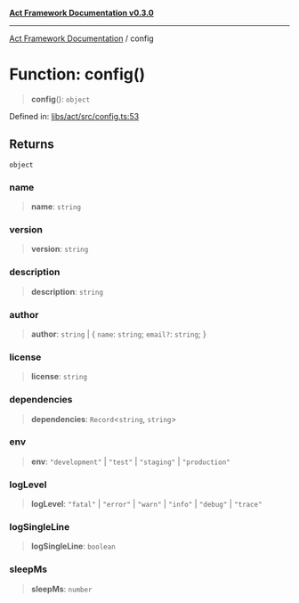 [**Act Framework Documentation v0.3.0**](../README.md)

***

[Act Framework Documentation](../globals.md) / config

# Function: config()

> **config**(): `object`

Defined in: [libs/act/src/config.ts:53](https://github.com/Rotorsoft/act-root/blob/b40f67575d048d860d7c67a52d36c927803922d7/libs/act/src/config.ts#L53)

## Returns

`object`

### name

> **name**: `string`

### version

> **version**: `string`

### description

> **description**: `string`

### author

> **author**: `string` \| \{ `name`: `string`; `email?`: `string`; \}

### license

> **license**: `string`

### dependencies

> **dependencies**: `Record`\<`string`, `string`\>

### env

> **env**: `"development"` \| `"test"` \| `"staging"` \| `"production"`

### logLevel

> **logLevel**: `"fatal"` \| `"error"` \| `"warn"` \| `"info"` \| `"debug"` \| `"trace"`

### logSingleLine

> **logSingleLine**: `boolean`

### sleepMs

> **sleepMs**: `number`
